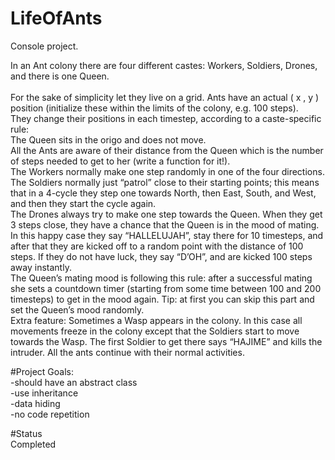 # LifeOfAnts
Console project.

In an Ant colony there are four different castes: Workers, Soldiers, Drones, and there is one Queen.<br/>
<br/>
For the sake of simplicity let they live on a grid. Ants have an actual ( x , y ) position (initialize these within the limits of the colony, e.g. 100 steps).<br/>
They change their positions in each timestep, according to a caste-specific rule:<br/>
The Queen sits in the origo and does not move.<br/>
All the Ants are aware of their distance from the Queen which is the number of steps needed to get to her (write a function for it!).<br/>
The Workers normally make one step randomly in one of the four directions.<br/>
The Soldiers normally just “patrol” close to their starting points; this means that in a 4-cycle they step one towards North, then East, South, and West, and then they start the cycle again.<br/>
The Drones always try to make one step towards the Queen. When they get 3 steps close, they have a chance that the Queen is in the mood of mating. In this happy case they say “HALLELUJAH”, stay there for 10 timesteps, and after that they are kicked off to a random point with the distance of 100 steps. If they do not have luck, they say “D’OH”, and are kicked 100 steps away instantly.<br/>
The Queen’s mating mood is following this rule: after a successful mating she sets a countdown timer (starting from some time between 100 and 200 timesteps) to get in the mood again. Tip: at first you can skip this part and set the Queen’s mood randomly.<br/>
Extra feature: Sometimes a Wasp appears in the colony. In this case all movements freeze in the colony except that the Soldiers start to move towards the Wasp. The first Soldier to get there says “HAJIME” and kills the intruder. All the ants continue with their normal activities.<br/>

#Project Goals: <br/>
-should have an abstract class <br/>
-use inheritance<br/>
-data hiding<br/>
-no code repetition<br/>

#Status<br/>
Completed
